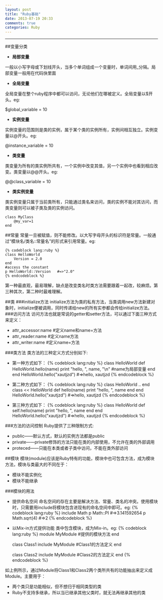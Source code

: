 ```yaml
---
layout: post
title: "Ruby基础"
date: 2013-07-19 20:33
comments: true
categories: Ruby 
---
```

---

##变量分类
- **局部变量**

一般以小写字母或下划线开头，当多个单词组成一个变量时，单词间用\_分隔。局部变量一般用在代码快里面

- **全局变量**

全局变量在整个ruby程序中都可以访问，无论他们在哪被定义。全局变量以$开头。eg:

$global\_variable = 10

- **实例变量**

实例变量的范围则是类的实例，属于某个类的实例所有，实例间相互独立。实例变量以@开头。eg:

@instance\_variable = 10

<!-- more -->

- **类变量**

类变量为所有的类实例所共有，一个实例中改变其值，另一个实例中也看到相应改变。类变量以@@开头。eg:

@@class\_variable = 10


- **类实例变量**

类实例变量只属于当前类所有，只能通过类名来访问，类的实例不能对其访问，而类变量则可以被子类及类的实例访问。

	class MyClass
  		@my_var=1
	end

##常量
常量一旦被赋值，则不能修改。以大写字母开头的标识符是常量。一般通过“模块名/类名::常量名”的形式来引用常量。eg:

    {% codeblock lang:ruby %}
    class HelloWorld
        Version = 2.0
    end
    #access the constant
    p HelloWorld::Version   #=>"2.0"
    {% endcodeblock %}

第一种最直观，最易理解，缺点是改变类名时类方法需要跟着一起改，较麻烦。第三种其次，第二种时最难理解。

##类
###initialize方法
initialize方法为类的私有方法，当类调用new方法新建对象时，initialize便被调用，同时传递给new的所有实参都会传给initialize方法。
###访问方法
访问方法也就是常说的getter和setter方法，可以通过下面三种方式来定义：

- attr\_accessor:name     #定义name和name=方法
- attr\_reader:name       #定义name方法
- attr\_writer:name       #定义name=方法

###类方法
类方法的三种定义方式分别如下:  

- 第一种方式如下：
    {% codeblock lang:ruby %}
    class HelloWorld
        def HelloWorld.hello(name)
            print "hello, ", name, "\n"     #name为局部变量
        end
    end
    HelloWorld.hello("xautjzd")     #=>hello, xautjzd
    {% endcodeblock %}

- 第二种方式如下：
    {% codeblock lang:ruby %}
    class HelloWorld
        ..
    end
    class << HelloWorld
        def hello(name)
            print "hello, ", name
        end
    end
    HelloWorld.hello("xautjzd")   #=>hello, xautjzd
    {% endcodeblock %}

- 第三种方式如下：
    {% codeblock lang:ruby %}
    class HelloWorld
        def self.hello(name)
            print "hello, ", name
        end
    end
    HelloWorld.hello("xautjzd")    #=>hello, xautjzd
    {% endcodeblock %}

###方法的访问控制
Ruby提供了三种限制方式:

+ public——默认方式，默认的实例方法都是public
+ private——private修饰的方法只能在类的内部使用，不允许在类的外部调用
+ proteced——只能在本类或者子类中访问，不能在类外部访问

##模块
模块(module)应该是Ruby特有的功能，模块中也可包含方法，成为模块方法，模块与类最大的不同在于：

- 模块不能实例化
- 模块不能继承

###模块的用法
- 提供命名空间
命名空间的存在主要是解决方法、常量、类名的冲突。使用模块时，只需要用include将模块包含进现有的命名空间中即可。eg:
    {% codeblock lang:ruby %}
    include Math
    p Math::PI     #=>3.141592654
    p Math.sqrt(4) #=>2
    {% endcodeblock %}

- 以Mix-in方式提供功能
类中包含模块，成为Mix-in。eg:
    {% codeblock lang:ruby %}
    module MyModule
        #提供的模块方法
    end

    class Class1
        include MyModule
        #Class1的方法定义
    end

    class Class2
        include MyModule
        #Class2的方法定义
    end
    {% endcodeblock %}

如上例所示，通过Module将Class1和Class2两个类所共有的功能抽出来定义成Module。主要用于：

* 两个类只是功能相似，但不想归于相同类型的类
* Ruby不支持多继承，所以当已继承其他父类时，就无法再继承其他的类
